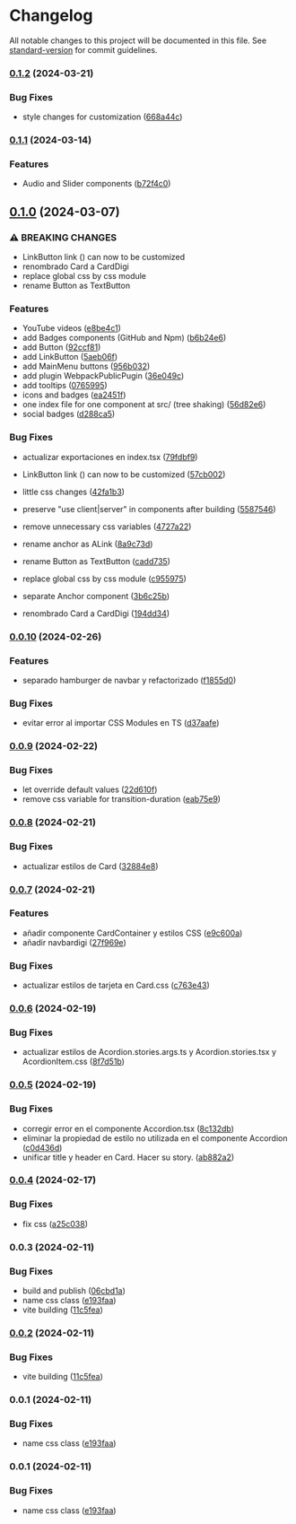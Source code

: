 # Changelog

All notable changes to this project will be documented in this file. See [standard-version](https://github.com/conventional-changelog/standard-version) for commit guidelines.

### [0.1.2](https://github.com/ByDSA/daukit/compare/v0.1.1...v0.1.2) (2024-03-21)


### Bug Fixes

* style changes for customization ([668a44c](https://github.com/ByDSA/daukit/commit/668a44cf8469eeb9626550332a99c65c268204a1))

### [0.1.1](https://github.com/ByDSA/daukit/compare/v0.1.0...v0.1.1) (2024-03-14)


### Features

* Audio and Slider components ([b72f4c0](https://github.com/ByDSA/daukit/commit/b72f4c0e6b927d3ae57a7bd9389ef156c30eb0ad))

## [0.1.0](https://github.com/ByDSA/daukit/compare/v0.0.10...v0.1.0) (2024-03-07)


### ⚠ BREAKING CHANGES

* LinkButton link (<a>) can now to be customized
* renombrado Card a CardDigi
* replace global css by css module
* rename Button as TextButton

### Features

*  YouTube videos ([e8be4c1](https://github.com/ByDSA/daukit/commit/e8be4c1e71f9fe08a67749c0176df49bf2ab5633))
* add Badges components (GitHub and Npm) ([b6b24e6](https://github.com/ByDSA/daukit/commit/b6b24e63cd51e10d44e6c979800c5b5b0110686c))
* add Button ([92ccf81](https://github.com/ByDSA/daukit/commit/92ccf813d684f71037032c1f6f5afec224806762))
* add LinkButton ([5aeb06f](https://github.com/ByDSA/daukit/commit/5aeb06f5138269fba31d7ceb1006c757bf62be6e))
* add MainMenu buttons ([956b032](https://github.com/ByDSA/daukit/commit/956b0324ce2769092f909be08ec604fc4287d11d))
* add plugin WebpackPublicPugin ([36e049c](https://github.com/ByDSA/daukit/commit/36e049cde150a83ffda3e041dbce019a1625d3d2))
* add tooltips ([0765995](https://github.com/ByDSA/daukit/commit/0765995967c0053f7d5151c4cf3f9fdfb2651d09))
* icons and badges ([ea2451f](https://github.com/ByDSA/daukit/commit/ea2451f61164b8ee2456d5c35ca4d47dc9904d03))
* one index file for one component at src/ (tree shaking) ([56d82e6](https://github.com/ByDSA/daukit/commit/56d82e657dd029a22aa316805bdb2ae0629c265c))
* social badges ([d288ca5](https://github.com/ByDSA/daukit/commit/d288ca5ef5631ac3cc8d40a4f71ab59aa4c36b5e))


### Bug Fixes

* actualizar exportaciones en index.tsx ([79fdbf9](https://github.com/ByDSA/daukit/commit/79fdbf9ff409445affeaf9a2401090d6e0719491))
* LinkButton link (<a>) can now to be customized ([57cb002](https://github.com/ByDSA/daukit/commit/57cb00209b79147ef2b687729a56d80851390f8f))
* little css changes ([42fa1b3](https://github.com/ByDSA/daukit/commit/42fa1b3116d0d978a73bc5df31bf5fbbe93c5582))
* preserve "use client|server" in components after building ([5587546](https://github.com/ByDSA/daukit/commit/558754635df678d8bd9eab8a031f8fa33a9eb728))
* remove unnecessary css variables ([4727a22](https://github.com/ByDSA/daukit/commit/4727a225890df99a21386c4ae94a67488dd358dd))
* rename anchor as ALink ([8a9c73d](https://github.com/ByDSA/daukit/commit/8a9c73d7940c7da454d97f5b624eae55e75349a9))
* rename Button as TextButton ([cadd735](https://github.com/ByDSA/daukit/commit/cadd735ca69d39edc061ab58d504fd5ac15417ec))
* replace global css by css module ([c955975](https://github.com/ByDSA/daukit/commit/c955975d859007b3708024c23b15400e60bbf485))
* separate Anchor component ([3b6c25b](https://github.com/ByDSA/daukit/commit/3b6c25b213505751c2f83ec0f7f1cf98ce6a5cac))


* renombrado Card a CardDigi ([194dd34](https://github.com/ByDSA/daukit/commit/194dd34dc434e729882121dde31e94c097fad475))

### [0.0.10](https://github.com/ByDSA/daukit/compare/v0.0.9...v0.0.10) (2024-02-26)


### Features

* separado hamburger de navbar y refactorizado ([f1855d0](https://github.com/ByDSA/daukit/commit/f1855d0cd2d58e080ddbe3dd377fafae83fc1783))


### Bug Fixes

* evitar error al importar CSS Modules en TS ([d37aafe](https://github.com/ByDSA/daukit/commit/d37aafea71187966574fe0169d837125ac2ce555))

### [0.0.9](https://github.com/ByDSA/daukit/compare/v0.0.8...v0.0.9) (2024-02-22)


### Bug Fixes

* let override default values ([22d610f](https://github.com/ByDSA/daukit/commit/22d610fada7e48b29ee072a3c132b6be43259ca0))
* remove css variable for transition-duration ([eab75e9](https://github.com/ByDSA/daukit/commit/eab75e97ee371af3d47b7fbb8480b1ec6064f1e3))

### [0.0.8](https://github.com/ByDSA/daukit/compare/v0.0.7...v0.0.8) (2024-02-21)


### Bug Fixes

* actualizar estilos de Card ([32884e8](https://github.com/ByDSA/daukit/commit/32884e81483e880231bb3104b75ec23c556ebb7c))

### [0.0.7](https://github.com/ByDSA/daukit/compare/v0.0.6...v0.0.7) (2024-02-21)


### Features

* añadir componente CardContainer y estilos CSS ([e9c600a](https://github.com/ByDSA/daukit/commit/e9c600a41a1ef21c122861e62c466506ec00778c))
* añadir navbardigi ([27f969e](https://github.com/ByDSA/daukit/commit/27f969e3ce158bd85167160c56ae66883420e167))


### Bug Fixes

* actualizar estilos de tarjeta en Card.css ([c763e43](https://github.com/ByDSA/daukit/commit/c763e4353daec7a2d374fd4e9b7c4f2e631c5599))

### [0.0.6](https://github.com/ByDSA/daukit/compare/v0.0.5...v0.0.6) (2024-02-19)


### Bug Fixes

* actualizar estilos de Acordion.stories.args.ts y Acordion.stories.tsx y AcordionItem.css ([8f7d51b](https://github.com/ByDSA/daukit/commit/8f7d51bd5329fb93a15b330e110f97cc9fea244b))

### [0.0.5](https://github.com/ByDSA/daukit/compare/v0.0.4...v0.0.5) (2024-02-19)


### Bug Fixes

* corregir error en el componente Accordion.tsx ([8c132db](https://github.com/ByDSA/daukit/commit/8c132dba72537e86f19645f95805b0a0a9cac2fe))
* eliminar la propiedad de estilo no utilizada en el componente Accordion ([c0d436d](https://github.com/ByDSA/daukit/commit/c0d436d97ec7e0a8b9b8a45111ee72f463589cdc))
* unificar title y header en Card. Hacer su story. ([ab882a2](https://github.com/ByDSA/daukit/commit/ab882a296402e4c02718599effc5396b4bb8e21d))

### [0.0.4](https://github.com/ByDSA/daukit/compare/v0.0.3...v0.0.4) (2024-02-17)


### Bug Fixes

* fix css ([a25c038](https://github.com/ByDSA/daukit/commit/a25c0383e5580dcdf442ac069af3cf31ec2e656b))

### 0.0.3 (2024-02-11)


### Bug Fixes

* build and publish ([06cbd1a](https://github.com/ByDSA/daukit/commit/06cbd1a6ad1e1193f54ba51484ac97ba651ba212))
* name css class ([e193faa](https://github.com/ByDSA/daukit/commit/e193faa767374ca8042b89d16a02f60f9931ccdc))
* vite building ([11c5fea](https://github.com/ByDSA/daukit/commit/11c5fea48bf090778f32371781ea9e78eca2c144))

### [0.0.2](https://github.com/ByDSA/daukit/compare/v0.0.1...v0.0.2) (2024-02-11)


### Bug Fixes

* vite building ([11c5fea](https://github.com/ByDSA/daukit/commit/11c5fea48bf090778f32371781ea9e78eca2c144))

### 0.0.1 (2024-02-11)


### Bug Fixes

* name css class ([e193faa](https://github.com/ByDSA/daukit/commit/e193faa767374ca8042b89d16a02f60f9931ccdc))

### 0.0.1 (2024-02-11)


### Bug Fixes

* name css class ([e193faa](https://github.com/ByDSA/daukit/commit/e193faa767374ca8042b89d16a02f60f9931ccdc))
